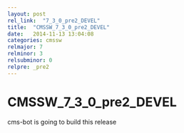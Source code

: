 ```yaml
---
layout: post
rel_link:  "7_3_0_pre2_DEVEL"
title:  "CMSSW_7_3_0_pre2_DEVEL"
date:   2014-11-13 13:04:08
categories: cmssw
relmajor: 7
relminor: 3
relsubminor: 0
relpre: _pre2
---
```


# CMSSW_7_3_0_pre2_DEVEL
cms-bot is going to build this release
